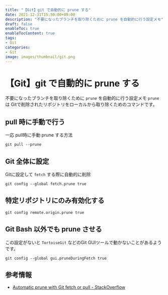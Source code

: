 ```yaml
---
title: "【Git】git で自動的に prune する"
date: 2021-12-31T15:50:00+09:00
description: "不要になったブランチを取り除くために prune を自動的に行う設定メモ"
draft: false
enableToc: true
enableTocContent: true
tags: 
- Git
categories: 
- Git
image: images/thumbnail/git.png
---
```


# 【Git】git で自動的に prune する
不要になったブランチを取り除くために `prune` を自動的に行う設定メモ
`prune` は Gitで削除されたリポジトリをローカルから取り除くためのコマンドです。

## pull 時に手動で行う
一応 pull時に手動 prune する方法
```shell
git pull --prune
```

## Git 全体に設定
Gitに設定して `fetch` する際に自動的に削除
```
git config --global fetch.prune true
```

## 特定リポジトリにのみ有効化する
```
git config remote.origin.prune true
```

## Git Bash 以外でも prune させる
この設定がないと `TortoiseGit` などのGit GUIツールで動かないことがあるようです。
```
git config --global gui.pruneDuringFetch true
```

## 参考情報
* <a href="https://stackoverflow.com/questions/18308535/automatic-prune-with-git-fetch-or-pull" target="_blank" rel="nofollow noopener">Automatic prune with Git fetch or pull - StackOverflow</a>
